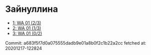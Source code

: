 # Зайнуллина
- [1: WA 01 (2/3)](1.md)
- [2: WA 01 (1/3)](2.md)
- [3: WA 01 (0/2)](3.md)

Commit: a683f5f7d0a075555dadb9e01a8b0f2c1b22a2cc
 fetched at: 20201217-122824
